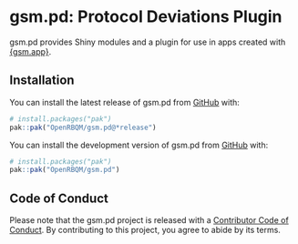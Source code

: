 
<!-- README.md is generated from README.Rmd. Please edit that file -->

# gsm.pd: Protocol Deviations Plugin

<!-- badges: start -->
<!-- badges: end -->

gsm.pd provides Shiny modules and a plugin for use in apps created with
[{gsm.app}](https://github.com/Gilead-BioStats/gsm.app).

## Installation

<div class="pkgdown-release">

You can install the latest release of gsm.pd from
[GitHub](https://github.com/) with:

``` r
# install.packages("pak")
pak::pak("OpenRBQM/gsm.pd@*release⁠")
```

</div>

<div class="pkgdown-devel">

You can install the development version of gsm.pd from
[GitHub](https://github.com/) with:

``` r
# install.packages("pak")
pak::pak("OpenRBQM/gsm.pd")
```

</div>

## Code of Conduct

Please note that the gsm.pd project is released with a [Contributor Code
of Conduct](https://openrbqm.github.io/gsm.pd/CODE_OF_CONDUCT). By
contributing to this project, you agree to abide by its terms.
